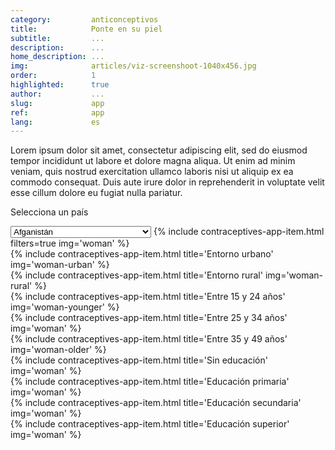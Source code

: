 ```yaml
---
category:         anticonceptivos
title:            Ponte en su piel
subtitle:         ...
description:      ...
home_description: ...
img:              articles/viz-screenshoot-1040x456.jpg
order:            1
highlighted:      true
author:           ...
slug:             app
ref:              app
lang:             es
---
```


<div class="container page-content">
<div class="page-content-container" markdown="1">

Lorem ipsum dolor sit amet, consectetur adipiscing elit, sed do eiusmod tempor incididunt ut labore et dolore magna aliqua. Ut enim ad minim veniam, quis nostrud exercitation ullamco laboris nisi ut aliquip ex ea commodo consequat. Duis aute irure dolor in reprehenderit in voluptate velit esse cillum dolore eu fugiat nulla pariatur.

<div class="graph-container">
  <div id="contraceptives-app">
    <p>Selecciona un país</p>
    <select class="select-country form-control">
      <option value="AFG">Afganistán</option>
      <option value="ALB">Albania</option>
      <option value="DZA">Argelia</option>
      <option value="AND">Andorra</option>
      <option value="AGO">Angola</option>
      <option value="ATG">Antigua y Barbuda</option>
      <option value="ARG">Argentina</option>
      <option value="ARM">Armenia</option>
      <option value="ABW">Aruba</option>
      <option value="AUS">Australia</option>
      <option value="AUT">Austria</option>
      <option value="AZE">Azerbaiyán</option>
      <option value="BHS">Bahamas</option>
      <option value="BHR">Baréin</option>
      <option value="BGD">Bangladés</option>
      <option value="BRB">Barbados</option>
      <option value="BLR">Bielorrusia</option>
      <option value="BEL">Bélgica</option>
      <option value="BLZ">Belice</option>
      <option value="BEN">Benín</option>
      <option value="BMU">Bermudas</option>
      <option value="BTN">Bután</option>
      <option value="BOL">Bolivia</option>
      <option value="BIH">Bosnia y Herzegovina</option>
      <option value="BWA">Botsuana</option>
      <option value="BRA">Brasil</option>
      <option value="BRN">Brunéi</option>
      <option value="BGR">Bulgaria</option>
      <option value="BFA">Burkina Faso</option>
      <option value="BDI">Burundi</option>
      <option value="KHM">Camboya</option>
      <option value="CMR">Camerún</option>
      <option value="CAN">Canadá</option>
      <option value="CPV">Cabo Verde</option>
      <option value="CYM">Islas Caimán</option>
      <option value="CAF">República Centroafricana</option>
      <option value="TCD">Chad</option>
      <option value="CHL">Chile</option>
      <option value="CHN">China</option>
      <option value="COL">Colombia</option>
      <option value="COM">Comoras</option>
      <option value="COG">Congo</option>
      <option value="COD">República Democrática del Congo</option>
      <option value="COK">Islas Cook</option>
      <option value="CRI">Costa Rica</option>
      <option value="CIV">Costa de Marfil</option>
      <option value="HRV">Croacia</option>
      <option value="CUB">Cuba</option>
      <option value="CYP">Chipre</option>
      <option value="CZE">República Checa</option>
      <option value="DNK">Dinamarca</option>
      <option value="DJI">Yibuti</option>
      <option value="DMA">Dominica</option>
      <option value="DOM">República Dominicana</option>
      <option value="ECU">Ecuador</option>
      <option value="EGY">Egipto</option>
      <option value="SLV">El Salvador</option>
      <option value="GNQ">Guinea Ecuatorial</option>
      <option value="ERI">Eritrea</option>
      <option value="EST">Estonia</option>
      <option value="ETH">Etiopía</option>
      <option value="FLK">Islas Malvinas</option>
      <option value="FRO">Islas Feroe</option>
      <option value="FJI">Fiyi</option>
      <option value="FIN">Finlandia</option>
      <option value="FRA">Francia</option>
      <option value="GUF">Guayana Francesa</option>
      <option value="PYF">Polinesia Francesa</option>
      <option value="GAB">Gabón</option>
      <option value="GMB">Gambia</option>
      <option value="GEO">Georgia</option>
      <option value="DEU">Alemania</option>
      <option value="GHA">Ghana</option>
      <option value="GRC">Grecia</option>
      <option value="GRL">Groenlandia</option>
      <option value="GRD">Granada</option>
      <option value="GUM">Guam</option>
      <option value="GTM">Guatemala</option>
      <option value="GIN">Guinea</option>
      <option value="GNB">Guinea-Bisáu</option>
      <option value="GUY">Guyana</option>
      <option value="HTI">Haiti</option>
      <option value="VAT">Vaticano</option>
      <option value="HND">Honduras</option>
      <option value="HKG">Hong Kong</option>
      <option value="HUN">Hungría</option>
      <option value="ISL">Islandia</option>
      <option value="IND">India</option>
      <option value="IDN">Indonesia</option>
      <option value="IRN">Irán</option>
      <option value="IRQ">Irak</option>
      <option value="IRL">Irlanda</option>
      <option value="ISR">Israel</option>
      <option value="ITA">Italia</option>
      <option value="JAM">Jamaica</option>
      <option value="JPN">Japón</option>
      <option value="JOR">Jordania</option>
      <option value="KAZ">Kazajistán</option>
      <option value="KEN">Kenia</option>
      <option value="KIR">Kiribati</option>
      <option value="PRK">Corea del Norte</option>
      <option value="KOR">Corea del Sur</option>
      <option value="KWT">Kuwait</option>
      <option value="KGZ">Kirguistán</option>
      <option value="LAO">Laos</option>
      <option value="LVA">Letonia</option>
      <option value="LBN">Líbano</option>
      <option value="LSO">Lesoto</option>
      <option value="LBR">Liberia</option>
      <option value="LBY">Libia</option>
      <option value="LIE">Liechtenstein</option>
      <option value="LTU">Lituania</option>
      <option value="LUX">Luxemburgo</option>
      <option value="MAC">Macao</option>
      <option value="MKD">Macedonia</option>
      <option value="MDG">Madagascar</option>
      <option value="MWI">Malaui</option>
      <option value="MYS">Malasia</option>
      <option value="MDV">Maldives</option>
      <option value="MLI">Mali</option>
      <option value="MLT">Malta</option>
      <option value="MHL">Islas Marshall</option>
      <option value="MRT">Mauritania</option>
      <option value="MUS">Mauricio</option>
      <option value="MEX">México</option>
      <option value="FSM">Micronesia</option>
      <option value="MDA">Moldavia</option>
      <option value="MCO">Mónaco</option>
      <option value="MNG">Mongolia</option>
      <option value="MNE">Montenegro</option>
      <option value="MSR">Montserrat</option>
      <option value="MAR">Marruecos</option>
      <option value="MOZ">Mozambique</option>
      <option value="MMR">Myanmar</option>
      <option value="NAM">Namibia</option>
      <option value="NRU">Nauru</option>
      <option value="NPL">Nepal</option>
      <option value="NLD">Países Bajos</option>
      <option value="NCL">Nueva Caledonia</option>
      <option value="NZL">Nueva Zelanda</option>
      <option value="NIC">Nicaragua</option>
      <option value="NER">Níger</option>
      <option value="NGA">Nigeria</option>
      <option value="NIU">Niue</option>
      <option value="NOR">Noruega</option>
      <option value="OMN">Omán</option>
      <option value="PAK">Pakistán</option>
      <option value="PLW">Palaos</option>
      <option value="PSE">Palestina</option>
      <option value="PAN">Panamá</option>
      <option value="PNG">Papúa Nueva Guinea</option>
      <option value="PRY">Paraguay</option>
      <option value="PER">Perú</option>
      <option value="PHL">Filipinas</option>
      <option value="POL">Polonia</option>
      <option value="PRT">Portugal</option>
      <option value="PRI">Puerto Rico</option>
      <option value="QAT">Catar</option>
      <option value="ROU">Rumania</option>
      <option value="RUS">Rusia</option>
      <option value="RWA">Ruanda</option>
      <option value="KNA">San Cristóbal y Nieves</option>
      <option value="LCA">Santa Lucía</option>
      <option value="VCT">San Vicente y las Granadinas</option>
      <option value="WSM">Samoa</option>
      <option value="SMR">San Marino</option>
      <option value="STP">Santo Tomé y Príncipe</option>
      <option value="SAU">Arabia Saudí</option>
      <option value="SEN">Senegal</option>
      <option value="SRB">Serbia</option>
      <option value="SYC">Seychelles</option>
      <option value="SLE">Sierra Leona</option>
      <option value="SGP">Singapur</option>
      <option value="SVK">Eslovaquia</option>
      <option value="SVN">Eslovenia</option>
      <option value="SLB">Islas Salomón</option>
      <option value="SOM">Somalia</option>
      <option value="ZAF">Sudáfrica</option>
      <option value="SSD">Sudán del Sur</option>
      <option value="ESP">España</option>
      <option value="LKA">Sri Lanka</option>
      <option value="SDN">Sudán</option>
      <option value="SUR">Surinam</option>
      <option value="SWZ">Suazilandia</option>
      <option value="SWE">Suecia</option>
      <option value="CHE">Suiza</option>
      <option value="SYR">Siria</option>
      <option value="TWN">Taiwán</option>
      <option value="TJK">Tayikistán</option>
      <option value="TZA">Tanzania</option>
      <option value="THA">Tailandia</option>
      <option value="TLS">Timor Oriental</option>
      <option value="TGO">Togo</option>
      <option value="TON">Tonga</option>
      <option value="TTO">Trinidad y Tobago</option>
      <option value="TUN">Túnez</option>
      <option value="TUR">Turquía</option>
      <option value="TKM">Turkmenistán</option>
      <option value="TUV">Tuvalu</option>
      <option value="UGA">Uganda</option>
      <option value="UKR">Ucrania</option>
      <option value="ARE">Emiratos Árabes Unidos</option>
      <option value="GBR">Reino Unido</option>
      <option value="USA">Estados Unidos</option>
      <option value="URY">Uruguay</option>
      <option value="UZB">Uzbekistán</option>
      <option value="VUT">Vanuatu</option>
      <option value="VEN">Venezuela</option>
      <option value="VNM">Vietnam</option>
      <option value="YEM">Yemen</option>
      <option value="ZMB">Zambia</option>
      <option value="ZWE">Zimbabue</option>
    </select>
    {% include contraceptives-app-item.html filters=true img='woman' %}
  </div>
</div>
</div>


<div class="graph-container">

<!-- URBANO / RURAL -->
<div id="contraceptives-app">
  <div class="row">
    <div class="col-sm-6">
      {% include contraceptives-app-item.html title='Entorno urbano' img='woman-urban' %}
    </div>
    <div class="col-sm-6">
      {% include contraceptives-app-item.html title='Entorno rural' img='woman-rural' %}
    </div>
  </div>
</div>


<!-- EDAD -->
<div id="contraceptives-app">
  <div class="row">
    <div class="col-sm-4">
      {% include contraceptives-app-item.html title='Entre 15 y 24 años' img='woman-younger' %}
    </div>
    <div class="col-sm-4">
      {% include contraceptives-app-item.html title='Entre 25 y 34 años' img='woman' %}
    </div>
    <div class="col-sm-4">
      {% include contraceptives-app-item.html title='Entre 35 y 49 años' img='woman-older' %}
    </div>
  </div>
</div>

<!-- ESTUDIOS -->
<div id="contraceptives-app">
  <div class="row">
    <div class="col-sm-3">
      {% include contraceptives-app-item.html title='Sin educación' img='woman' %}
    </div>
    <div class="col-sm-3">
      {% include contraceptives-app-item.html title='Educación primaria' img='woman' %}
    </div>
    <div class="col-sm-3">
      {% include contraceptives-app-item.html title='Educación secundaria' img='woman' %}
    </div>
    <div class="col-sm-3">
      {% include contraceptives-app-item.html title='Educación superior' img='woman' %}
    </div>
  </div>
</div>

</div>

</div>